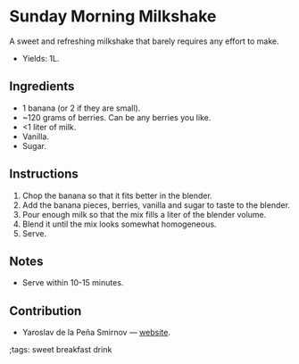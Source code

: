 # Sunday Morning Milkshake

A sweet and refreshing milkshake that barely requires any effort to make.

- Yields: 1L.

## Ingredients

- 1 banana (or 2 if they are small).
- ~120 grams of berries. Can be any berries you like.
- <1 liter of milk.
- Vanilla.
- Sugar.

## Instructions

1. Chop the banana so that it fits better in the blender.
2. Add the banana pieces, berries, vanilla and sugar to taste to the blender.
3. Pour enough milk so that the mix fills a liter of the blender volume.
4. Blend it until the mix looks somewhat homogeneous.
5. Serve.

## Notes

- Serve within 10-15 minutes.

## Contribution

- Yaroslav de la Peña Smirnov — [website](https://www.yaroslavps.com/).

;tags: sweet breakfast drink

